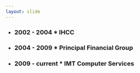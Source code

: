```yaml
---
layout: slide 
---
```


* ### 2002 - 2004 * IHCC 
* ### 2004 - 2009 * Principal Financial Group
* ### 2009 - current * IMT Computer Services
